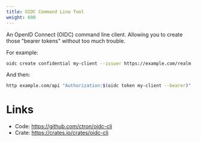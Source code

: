 ```yaml
---
title: OIDC Command Line Tool
weight: 600
---
```


An OpenID Connect (OIDC) command line client. Allowing you to create those "bearer tokens" without too much trouble.

<!-- more -->

For example:

```bash
oidc create confidential my-client --issuer https://example.com/realm --client-id foo --client-secret bar
```

And then:

```bash
http example.com/api "Authorization:$(oidc token my-client --bearer)"
```

# Links

* Code: <https://github.com/ctron/oidc-cli>
* Crate: <https://crates.io/crates/oidc-cli>

